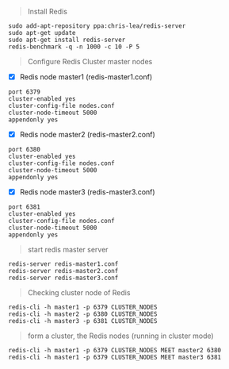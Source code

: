 >Install Redis
```
sudo add-apt-repository ppa:chris-lea/redis-server
sudo apt-get update
sudo apt-get install redis-server
redis-benchmark -q -n 1000 -c 10 -P 5
```
>Configure Redis Cluster master nodes
- [x] Redis node master1 (redis-master1.conf)
```
port 6379
cluster-enabled yes
cluster-config-file nodes.conf
cluster-node-timeout 5000
appendonly yes
```
- [x] Redis node master2 (redis-master2.conf)
```
port 6380
cluster-enabled yes
cluster-config-file nodes.conf
cluster-node-timeout 5000
appendonly yes
```
- [x] Redis node master3 (redis-master3.conf)
```
port 6381
cluster-enabled yes
cluster-config-file nodes.conf
cluster-node-timeout 5000
appendonly yes
```
> start redis master server
```
redis-server redis-master1.conf
redis-server redis-master2.conf
redis-server redis-master3.conf
```
> Checking cluster node of Redis
```
redis-cli -h master1 -p 6379 CLUSTER_NODES
redis-cli -h master2 -p 6380 CLUSTER_NODES
redis-cli -h master3 -p 6381 CLUSTER_NODES
```
>form a cluster, the Redis nodes (running in cluster mode)
```
redis-cli -h master1 -p 6379 CLUSTER_NODES MEET master2 6380
redis-cli -h master1 -p 6379 CLUSTER_NODES MEET master3 6381
```
